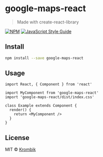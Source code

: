 # google-maps-react

> Made with create-react-library

[![NPM](https://img.shields.io/npm/v/google-maps-react.svg)](https://www.npmjs.com/package/google-maps-react) [![JavaScript Style Guide](https://img.shields.io/badge/code_style-standard-brightgreen.svg)](https://standardjs.com)

## Install

```bash
npm install --save google-maps-react
```

## Usage

```tsx
import React, { Component } from 'react'

import MyComponent from 'google-maps-react'
import 'google-maps-react/dist/index.css'

class Example extends Component {
  render() {
    return <MyComponent />
  }
}
```

## License

MIT © [Krombik](https://github.com/Krombik)
